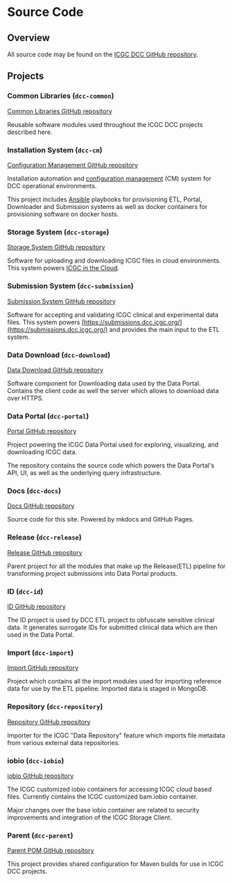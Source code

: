 # Source Code

## Overview

All source code may be found on the [ICGC DCC GitHub repository](https://github.com/icgc-dcc).

## Projects

### Common Libraries (`dcc-common`)
[Common Libraries GitHub repository](https://github.com/icgc-dcc/dcc-common)

Reusable software modules used throughout the ICGC DCC projects described here.

### Installation System (`dcc-cm`)
[Configuration Management GitHub repository](https://github.com/icgc-dcc/dcc-cm)

Installation automation and [configuration management](https://www.wikiwand.com/en/Configuration_management) (CM) system for DCC operational environments.

This project includes [Ansible](https://www.ansible.com/) playbooks for provisioning ETL, Portal, Downloader and Submission systems as well
as docker containers for provisioning software on docker hosts.

### Storage System (`dcc-storage`)
[Storage System GitHub repository](https://github.com/icgc-dcc/dcc-storage)

Software for uploading and downloading ICGC files in cloud environments. This system powers [ICGC in the Cloud](/cloud/about/).

### Submission System (`dcc-submission`)
[Submission System GitHub repository](https://github.com/icgc-dcc/dcc-submission)

Software for accepting and validating ICGC clinical and experimental data files. This system powers [https://submissions.dcc.icgc.org/](https://submissions.dcc.icgc.org/) and provides the main input to the ETL system.

### Data Download (`dcc-download`)
[Data Download GitHub repository](https://github.com/icgc-dcc/dcc-download)

Software component for Downloading data used by the Data Portal. Contains the client code as well the server which allows to download data over HTTPS.

### Data Portal (`dcc-portal`)
[Portal GitHub repository](https://github.com/icgc-dcc/dcc-portal)

Project powering the ICGC Data Portal used for exploring, visualizing, and downloading ICGC data.

The repository contains the source code which powers the Data Portal's API, UI, as well as the underlying query infrastructure.

### Docs (`dcc-docs`)
[Docs GitHub repository](https://github.com/icgc-dcc/dcc-docs)

Source code for this site. Powered by mkdocs and GitHub Pages.

### Release (`dcc-release`)
[Release GitHub repository](https://github.com/icgc-dcc/dcc-release)

Parent project for all the modules that make up the Release(ETL) pipeline for transforming project submissions into Data Portal products.

### ID (`dcc-id`)
[ID GitHub repository](https://github.com/icgc-dcc/dcc-id)

The ID project is used by DCC ETL project to obfuscate sensitive clinical data. It generates surrogate IDs for submitted clinical
data which are then used in the Data Portal.

### Import (`dcc-import`)
[Import GitHub repository](https://github.com/icgc-dcc/dcc-import)

Project which contains all the import modules used for importing reference data for use by the ETL pipeline. Imported data
is staged in MongoDB.

### Repository (`dcc-repository`)
[Repository GitHub repository](https://github.com/icgc-dcc/dcc-repository)

Importer for the ICGC "Data Repository" feature which imports file metadata from various external data repositories.

### iobio (`dcc-iobio`)
[iobio GitHub repository](https://github.com/icgc-dcc/dcc-iobio)

The ICGC customized iobio containers for accessing ICGC cloud based files. Currently contains the
ICGC customized bam.iobio container.

Major changes over the base iobio container are related to security improvements and integration of
the ICGC Storage Client.

### Parent (`dcc-parent`)
[Parent POM GitHub repository](https://github.com/icgc-dcc/dcc-parent)

This project provides shared configuration for Maven builds for use in ICGC DCC projects.
